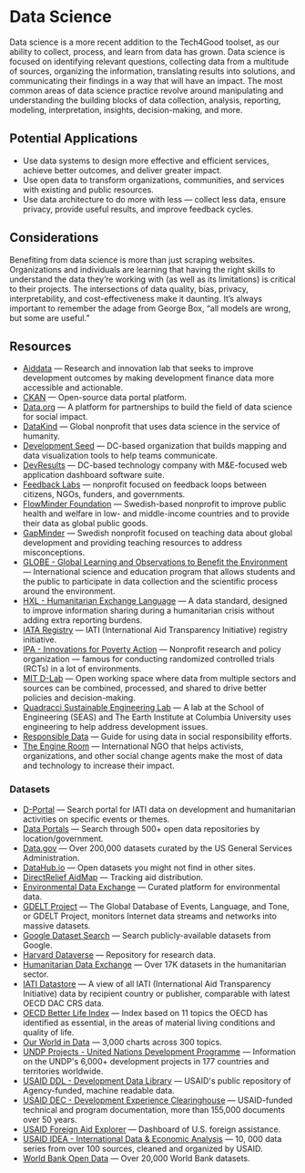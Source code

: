 # Data Science

Data science is a more recent addition to the Tech4Good toolset, as our ability to collect, process, and learn from data has grown. Data science is focused on identifying relevant questions, collecting data from a multitude of sources, organizing the information, translating results into solutions, and communicating their findings in a way that will have an impact. The most common areas of data science practice revolve around manipulating and understanding the building blocks of data collection, analysis, reporting, modeling, interpretation, insights, decision-making, and more.

## Potential Applications

- Use data systems to design more effective and efficient services, achieve better outcomes, and deliver greater impact.
- Use open data to transform organizations, communities, and services with existing and public resources.
- Use data architecture to do more with less — collect less data, ensure privacy, provide useful results, and improve feedback cycles.

## Considerations

Benefiting from data science is more than just scraping websites. Organizations and individuals are learning that having the right skills to understand the data they’re working with (as well as its limitations) is critical to their projects. The intersections of data quality, bias, privacy, interpretability, and cost-effectiveness make it daunting. It’s always important to remember the adage from George Box, “all models are wrong, but some are useful.”

## Resources

- [Aiddata](https://aiddata.org) — Research and innovation lab that seeks to improve development outcomes by making development finance data more accessible and actionable.
- [CKAN](http://ckan.org/) — Open-source data portal platform.
- [Data.org](https://data.org) — A platform for partnerships to build the field of data science for social impact.
- [DataKind](https://www.datakind.org) — Global nonprofit that uses data science in the service of humanity.
- [Development Seed](https://developmentseed.org) — DC-based organization that builds mapping and data visualization tools to help teams communicate.
- [DevResults](https://www.devresults.com) — DC-based technology company with M&E-focused web application dashboard software suite.
- [Feedback Labs](https://feedbacklabs.org) — nonprofit focused on feedback loops between citizens, NGOs, funders, and governments.
- [FlowMinder Foundation](https://web.flowminder.org) — Swedish-based nonprofit to improve public health and welfare in low- and middle-income countries and to provide their data as global public goods.
- [GapMinder](https://www.gapminder.org) — Swedish nonprofit focused on teaching data about global development and providing teaching resources to address misconceptions.
- [GLOBE - Global Learning and Observations to Benefit the Environment](http://globe.gov) — International science and education program that allows students and the public to participate in data collection and the scientific process around the environment.
- [HXL - Humanitarian Exchange Language](http://hxlstandard.org) — A data standard, designed to improve information sharing during a humanitarian crisis without adding extra reporting burdens.
- [IATA Registry](https://iatiregistry.org) — IATI (International Aid Transparency Initiative) registry initiative.
- [IPA - Innovations for Poverty Action](https://poverty-action.org) — Nonprofit research and policy organization — famous for conducting randomized controlled trials (RCTs) in a lot of environments.
- [MIT D-Lab](https://dlab.or.tz) — Open working space where data from multiple sectors and sources can be combined, processed, and shared to drive better policies and decision-making.
- [Quadracci Sustainable Engineering Lab](https://qsel.columbia.edu) — A lab at the School of Engineering (SEAS) and The Earth Institute at Columbia University uses engineering to help address development issues.
- [Responsible Data](https://responsibledata.io) — Guide for using data in social responsibility efforts.
- [The Engine Room](https://theengineroom.org) — International NGO that helps activists, organizations, and other social change agents make the most of data and technology to increase their impact.

### Datasets

- [D-Portal](http://d-portal.org) — Search portal for IATI data on development and humanitarian activities on specific events or themes.
- [Data Portals](http://dataportals.org) — Search through 500+ open data repositories by location/government.
- [Data.gov](https://www.data.gov) — Over 200,000 datasets curated by the US General Services Administration.
- [DataHub.io](https://datahub.io) — Open datasets you might not find in other sites.
- [DirectRelief AidMap](https://cloud.directrelief.org/map/aidmap/) — Tracking aid distribution.
- [Environmental Data Exchange](https://www.environmentaldataexchange.org.uk/) — Curated platform for environmental data.
- [GDELT Project](https://www.gdeltproject.org) — The Global Database of Events, Language, and Tone, or GDELT Project, monitors Internet data streams and networks into massive datasets.
- [Google Dataset Search](https://toolbox.google.com/datasetsearch) — Search publicly-available datasets from Google.
- [Harvard Dataverse](https://dataverse.harvard.edu) — Repository for research data.
- [Humanitarian Data Exchange](https://data.humdata.org) — Over 17K datasets in the humanitarian sector.
- [IATI Datastore](https://datastore.iati.cloud) — A view of all IATI (International Aid Transparency Initiative) data by recipient country or publisher, comparable with latest OECD DAC CRS data.
- [OECD Better Life Index](http://www.oecdbetterlifeindex.org) — Index based on 11 topics the OECD has identified as essential, in the areas of material living conditions and quality of life.
- [Our World in Data](https://ourworldindata.org) — 3,000 charts across 300 topics.
- [UNDP Projects - United Nations Development Programme](https://open.undp.org) — Information on the UNDP's 6,000+ development projects in 177 countries and territories worldwide.
- [USAID DDL - Development Data Library](https://data.usaid.gov) — USAID's public repository of Agency-funded, machine readable data.
- [USAID DEC - Development Experience Clearinghouse](https://dec.usaid.gov) — USAID-funded technical and program documentation, more than 155,000 documents over 50 years.
- [USAID Foreign Aid Explorer](https://explorer.usaid.gov) — Dashboard of U.S. foreign assistance.
- [USAID IDEA - International Data & Economic Analysis](https://idea.usaid.gov/) — 10, 000 data series from over 100 sources, cleaned and organized by USAID.
- [World Bank Open Data](https://data.worldbank.org) — Over 20,000 World Bank datasets.
